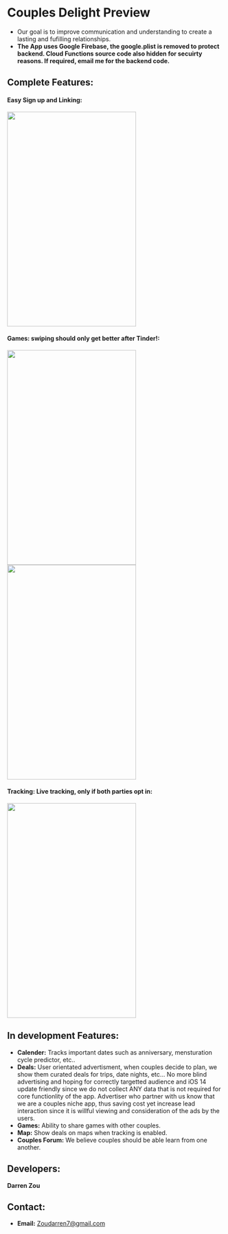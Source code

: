 # Couples Delight Preview
- Our goal is to improve communication and understanding to create a lasting and fufilling relationships.
- **The App uses Google Firebase, the google.plist is removed to protect backend. Cloud Functions source code also hidden for secuirty reasons. If required, email me for the backend code.**

## Complete Features:

#### Easy Sign up and Linking:

<img src="https://github.com/Darren120/Demos/blob/main/createAcct%20(2).gif" width="300" height="500"/>

#### Games: swiping should only get better after Tinder!:
<img src="https://github.com/Darren120/Demos/blob/main/createCard%20(2).gif" width="300" height="500"/> <img src="https://github.com/Darren120/Demos/blob/main/playGame%20(1).gif" width="300" height="500"/>

#### Tracking: Live tracking, only if both parties opt in:
<img src="https://github.com/Darren120/Demos/blob/main/map%20(2).gif" width="300" height="500"/>


## In development Features:
- **Calender:** Tracks important dates such as anniversary, mensturation cycle predictor, etc..
- **Deals:** User orientated advertisment, when couples decide to plan, we show them curated deals for trips, date nights, etc... No more blind advertising and hoping for correctly targetted audience and iOS 14 update friendly since we do not collect ANY data that is not required for core functionlity of the app. Advertiser who partner with us know that we are a couples niche app, thus saving cost yet increase lead interaction since it is willful viewing and consideration of the ads by the users.
- **Games:** Ability to share games with other couples.
- **Map:** Show deals on maps when tracking is enabled.
- **Couples Forum:** We believe couples should be able learn from one another.

## Developers:
**Darren Zou**

## Contact:
- **Email:** Zoudarren7@gmail.com






